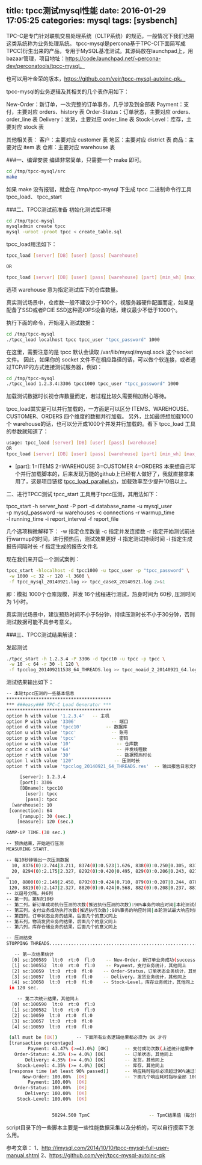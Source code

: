 title: tpcc测试mysql性能
date: 2016-01-29 17:05:25
categories: mysql
tags: [sysbench]
---

TPC-C是专门针对联机交易处理系统（OLTP系统）的规范，一般情况下我们也把这类系统称为业务处理系统。
tpcc-mysql是percona基于TPC-C(下面简写成TPCC)衍生出来的产品，专用于MySQL基准测试。其源码放在launchpad上，用bazaar管理，项目地址：https://code.launchpad.net/~percona-dev/perconatools/tpcc-mysql。

也可以用叶金荣的版本，https://github.com/yejr/tpcc-mysql-autoinc-pk。

tpcc-mysql的业务逻辑及其相关的几个表作用如下：

New-Order：新订单，一次完整的订单事务，几乎涉及到全部表
Payment：支付，主要对应 orders、history 表
Order-Status：订单状态，主要对应 orders、order_line 表
Delivery：发货，主要对应 order_line 表
Stock-Level：库存，主要对应 stock 表

其他相关表：
客户：主要对应 customer 表
地区：主要对应 district 表
商品：主要对应 item 表
仓库：主要对应 warehouse 表

###一、编译安装
编译非常简单，只需要一个 make 即可。

```bash
cd /tmp/tpcc-mysql/src
make
```

如果 make 没有报错，就会在 /tmp/tpcc-mysql 下生成 tpcc 二进制命令行工具 tpcc_load、 tpcc_start

###二、TPCC测试前准备
初始化测试库环境

```bash
cd /tmp/tpcc-mysql
mysqladmin create tpcc
mysql -uroot -proot tpcc < create_table.sql
```

tpcc_load用法如下：

```bash
tpcc_load [server] [DB] [user] [pass] [warehouse]

OR

tpcc_load [server] [DB] [user] [pass] [warehouse] [part] [min_wh] [max_wh]
```

选项 warehouse 意为指定测试库下的仓库数量。

真实测试场景中，仓库数一般不建议少于100个，视服务器硬件配置而定，如果是配备了SSD或者PCIE SSD这种高IOPS设备的话，建议最少不低于1000个。

执行下面的命令，开始灌入测试数据：

```bash
cd /tmp/tpcc-mysql
./tpcc_load localhost tpcc tpcc_user "tpcc_password" 1000
```

在这里，需要注意的是 tpcc 默认会读取 /var/lib/mysql/mysql.sock 这个socket 文件。
因此，如果你的 socket 文件不在相应路径的话，可以做个软连接，或者通过TCP/IP的方式连接测试服务器，例如：

```bash
cd /tmp/tpcc-mysql
./tpcc_load 1.2.3.4:3306 tpcc1000 tpcc_user "tpcc_password" 1000
```

加载测试数据时长视仓库数量而定，若过程比较久需要稍加耐心等待。

tpcc_load其实是可以并行加载的，一方面是可以区分 ITEMS、WAREHOUSE、CUSTOMER、ORDERS 四个维度的数据并行加载。
另外，比如最终想加载1000个 warehouse的话，也可以分开成1000个并发并行加载的。看下 tpcc_load 工具的参数就知道了：

```bash
usage: tpcc_load [server] [DB] [user] [pass] [warehouse]
OR
tpcc_load [server] [DB] [user] [pass] [warehouse] [part] [min_wh] [max_wh]
```

* [part]: 1=ITEMS 2=WAREHOUSE 3=CUSTOMER 4=ORDERS
本来想自己写个并行加载脚本的，后来发现万能的github上已经有人做好了，我就直接拿来用了，这是项目链接 [tpcc_load_parallel.sh](https://gist.github.com/sh2/3458844)，加载效率至少提升10倍以上。

二、进行TPCC测试
tpcc_start 工具用于tpcc压测，其用法如下：

tpcc_start -h server_host -P port -d database_name -u mysql_user \
 -p mysql_password -w warehouses -c connections -r warmup_time \
 -l running_time -i report_interval -f report_file


几个选项稍微解释下：
-w 指定仓库数量
-c 指定并发连接数
-r 指定开始测试前进行warmup的时间，进行预热后，测试效果更好
-l 指定测试持续时间
-i  指定生成报告间隔时长
-f 指定生成的报告文件名

现在我们来开启一个测试案例：

```bash
tpcc_start -hlocalhost -d tpcc1000 -u tpcc_user -p "tpcc_password" \
 -w 1000 -c 32 -r 120 -l 3600 \
 -f tpcc_mysql_20140921.log >> tpcc_caseX_20140921.log 2>&1
```

即：模拟 1000个仓库规模，并发 16个线程进行测试，热身时间为 60秒, 压测时间为 1小时。

真实测试场景中，建议预热时间不小于5分钟，持续压测时长不小于30分钟，否则测试数据可能不具参考意义。


###三、TPCC测试结果解读：

发起测试

```bash
./tpcc_start -h 1.2.3.4 -P 3306 -d tpcc10 -u tpcc -p tpcc \
 -w 10 -c 64 -r 30 -l 120 \
 -f tpcclog_201409211538_64_THREADS.log >> tpcc_noaid_2_20140921_64.log 2>&1
```

测试结果输出如下：

```bash
-- 本轮tpcc压测的一些基本信息
***************************************
*** ###easy### TPC-C Load Generator ***
***************************************
option h with value '1.2.3.4'   -- 主机
option P with value '3306'             -- 端口
option d with value 'tpcc10'         -- 数据库
option u with value 'tpcc'             -- 账号
option p with value 'tpcc'             -- 密码
option w with value '10'                 -- 仓库数
option c with value '64'                 -- 并发线程数
option r with value '30'                 -- 数据预热时长
option l with value '120'               -- 压测时长
option f with value 'tpcclog_20140921_64_THREADS.res'  -- 输出报告日志文件

     [server]: 1.2.3.4
     [port]: 3306
     [DBname]: tpcc10
       [user]: tpcc
       [pass]: tpcc
  [warehouse]: 10
 [connection]: 64
     [rampup]: 30 (sec.)
    [measure]: 120 (sec.)

RAMP-UP TIME.(30 sec.)

-- 预热结束，开始进行压测
MEASURING START.

-- 每10秒钟输出一次压测数据
  10, 8376(0):2.744|3.211, 8374(0):0.523|1.626, 838(0):0.250|0.305, 837(0):3.241|3.518, 839(0):9.086|10.676
  20, 8294(0):2.175|2.327, 8292(0):0.420|0.495, 829(0):0.206|0.243, 827(0):2.489|2.593, 827(0):7.214|7.646
…
 110, 8800(0):2.149|2.458, 8792(0):0.424|0.710, 879(0):0.207|0.244, 878(0):2.461|2.556, 878(0):7.042|7.341
 120, 8819(0):2.147|2.327, 8820(0):0.424|0.568, 882(0):0.208|0.237, 881(0):2.483|2.561, 883(0):7.025|7.405
-- 以逗号分隔，共6列
-- 第一列，第N次10秒
-- 第二列，新订单成功执行压测的次数(推迟执行压测的次数):90%事务的响应时间|本轮测试最大响应时间，新订单事务数也被认为是总有效事务数的指标
-- 第三列，支付业务成功执行次数(推迟执行次数):90%事务的响应时间|本轮测试最大响应时间
-- 第四列，订单状态业务的结果，后面几个的意义同上
-- 第五列，物流发货业务的结果，后面几个的意义同上
-- 第六列，库存仓储业务的结果，后面几个的意义同上

-- 压测结束
STOPPING THREADS................................................................

   -- 第一次结果统计
  [0] sc:100589  lt:0  rt:0  fl:0    -- New-Order，新订单业务成功(success,简写sc)次数，延迟(late,简写lt)次数，重试(retry,简写rt)次数，失败(failure,简写fl)次数
  [1] sc:100552  lt:0  rt:0  fl:0    -- Payment，支付业务统计，其他同上
  [2] sc:10059  lt:0  rt:0  fl:0    -- Order-Status，订单状态业务统计，其他同上
  [3] sc:10057  lt:0  rt:0  fl:0    -- Delivery，发货业务统计，其他同上
  [4] sc:10058  lt:0  rt:0  fl:0    -- Stock-Level，库存业务统计，其他同上
 in 120 sec.

    -- 第二次统计结果，其他同上
  [0] sc:100590  lt:0  rt:0  fl:0 
  [1] sc:100582  lt:0  rt:0  fl:0 
  [2] sc:10059  lt:0  rt:0  fl:0 
  [3] sc:10057  lt:0  rt:0  fl:0 
  [4] sc:10059  lt:0  rt:0  fl:0 

 (all must be [OK])       -- 下面所有业务逻辑结果都必须为 OK 才行
 [transaction percentage]
        Payment: 43.47% (>=43.0%) [OK]      -- 支付成功次数(上述统计结果中 sc + lt)必须大于43.0%，否则结果为NG，而不是OK
   Order-Status: 4.35% (>= 4.0%) [OK]       -- 订单状态，其他同上
       Delivery: 4.35% (>= 4.0%) [OK]       -- 发货，其他同上
    Stock-Level: 4.35% (>= 4.0%) [OK]       -- 库存，其他同上
 [response time (at least 90% passed)]      -- 响应耗时指标必须超过90%通过才行
      New-Order: 100.00%  [OK]              -- 下面几个响应耗时指标全部 100% 通过
        Payment: 100.00%  [OK]
   Order-Status: 100.00%  [OK]
       Delivery: 100.00%  [OK]
    Stock-Level: 100.00%  [OK]


                 50294.500 TpmC                      -- TpmC结果值（每分钟事务数，该值是第一次统计结果中的新订单事务数除以总耗时分钟数，例如本例中是：100589/2 = 50294.500）

```

script目录下的一些脚本主要是一些性能数据采集以及分析的，可以自行摸索下怎么用。

参考文章：
1、http://imysql.com/2014/10/10/tpcc-mysql-full-user-manual.shtml
2、https://github.com/yejr/tpcc-mysql-autoinc-pk